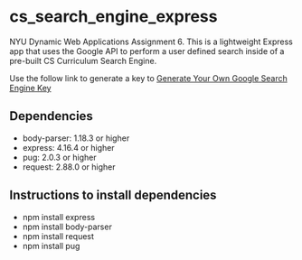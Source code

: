 # cs_search_engine_express
NYU Dynamic Web Applications Assignment 6. This is a lightweight Express app that uses the Google API to perform a user defined search inside of a pre-built CS Curriculum Search Engine. 

Use the follow link to generate a key to [Generate Your Own Google Search Engine Key](https://developers.google.com/custom-search/v1/introduction#identify_your_application_to_google_with_api_key)

## Dependencies

 - body-parser: 1.18.3 or higher
 - express: 4.16.4 or higher
 - pug: 2.0.3 or higher
 - request: 2.88.0 or higher

## Instructions to install dependencies
 - npm install express
 - npm install body-parser 
 - npm install request 
 - npm install pug
